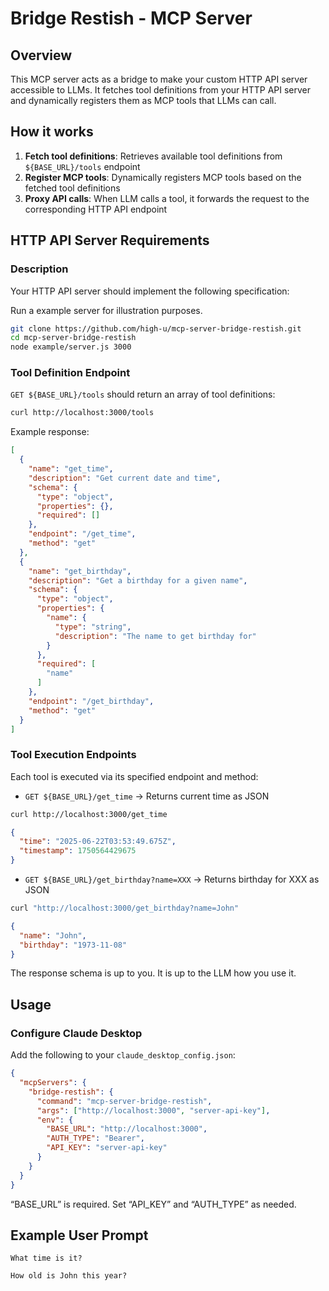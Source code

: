 # Bridge Restish - MCP Server

## Overview

This MCP server acts as a bridge to make your custom HTTP API server accessible to LLMs. It fetches tool definitions from your HTTP API server and dynamically registers them as MCP tools that LLMs can call.

## How it works

1. **Fetch tool definitions**: Retrieves available tool definitions from `${BASE_URL}/tools` endpoint
2. **Register MCP tools**: Dynamically registers MCP tools based on the fetched tool definitions
3. **Proxy API calls**: When LLM calls a tool, it forwards the request to the corresponding HTTP API endpoint

## HTTP API Server Requirements

### Description

Your HTTP API server should implement the following specification:

Run a example server for illustration purposes.

```bash
git clone https://github.com/high-u/mcp-server-bridge-restish.git
cd mcp-server-bridge-restish
node example/server.js 3000
```

### Tool Definition Endpoint

`GET ${BASE_URL}/tools` should return an array of tool definitions:

```bash
curl http://localhost:3000/tools
```

Example response:

```json
[
  {
    "name": "get_time",
    "description": "Get current date and time",
    "schema": {
      "type": "object",
      "properties": {},
      "required": []
    },
    "endpoint": "/get_time",
    "method": "get"
  },
  {
    "name": "get_birthday",
    "description": "Get a birthday for a given name",
    "schema": {
      "type": "object",
      "properties": {
        "name": {
          "type": "string",
          "description": "The name to get birthday for"
        }
      },
      "required": [
        "name"
      ]
    },
    "endpoint": "/get_birthday",
    "method": "get"
  }
]
```

### Tool Execution Endpoints

Each tool is executed via its specified endpoint and method:

- `GET ${BASE_URL}/get_time` → Returns current time as JSON

```bash
curl http://localhost:3000/get_time
```

```json
{
  "time": "2025-06-22T03:53:49.675Z",
  "timestamp": 1750564429675
}
```

- `GET ${BASE_URL}/get_birthday?name=XXX` → Returns birthday for XXX as JSON

```bash
curl "http://localhost:3000/get_birthday?name=John"
```

```json
{
  "name": "John",
  "birthday": "1973-11-08"
}
```

The response schema is up to you. It is up to the LLM how you use it.

## Usage

### Configure Claude Desktop

Add the following to your `claude_desktop_config.json`:

```json
{
  "mcpServers": {
    "bridge-restish": {
      "command": "mcp-server-bridge-restish",
      "args": ["http://localhost:3000", "server-api-key"],
      "env": {
        "BASE_URL": "http://localhost:3000",
        "AUTH_TYPE": "Bearer",
        "API_KEY": "server-api-key"
      }
    }
  }
}
```

“BASE_URL” is required. Set “API_KEY” and “AUTH_TYPE” as needed.

## Example User Prompt

```plain
What time is it?
```

```plain
How old is John this year?
```

